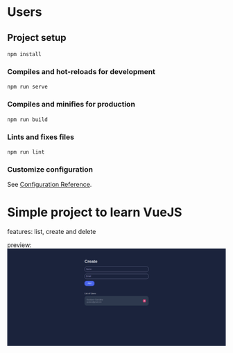 # Users

## Project setup
```
npm install
```

### Compiles and hot-reloads for development
```
npm run serve
```

### Compiles and minifies for production
```
npm run build
```

### Lints and fixes files
```
npm run lint
```

### Customize configuration
See [Configuration Reference](https://cli.vuejs.org/config/).





# Simple project to learn VueJS

features: list, create and delete

preview:
![image_preview](https://raw.githubusercontent.com/gustavoripardo/vue-users/main/public/vue-user.png)
